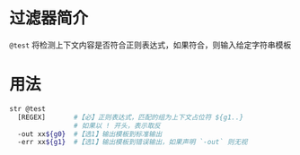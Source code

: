 过滤器简介
======= 

`@test` 将检测上下文内容是否符合正则表达式，如果符合，则输入给定字符串模板
 

用法
=======

```bash
str @test
  [REGEX]       #【必】正则表达式，匹配的组为上下文占位符 ${g1..}
                # 如果以 ! 开头，表示取反
  -out xx${g0}  #【选1】输出模板到标准输出
  -err xx${g1}  #【选1】输出模板到错误输出，如果声明 `-out` 则无视 
```

